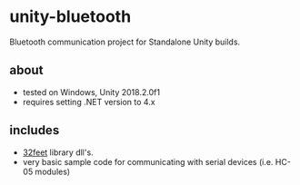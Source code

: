 # unity-bluetooth

Bluetooth communication project for Standalone Unity builds.

## about
- tested on Windows, Unity 2018.2.0f1
- requires setting .NET version to 4.x

## includes
- [32feet](https://github.com/inthehand/32feet) library dll's.
- very basic sample code for communicating with serial devices (i.e. HC-05 modules)
